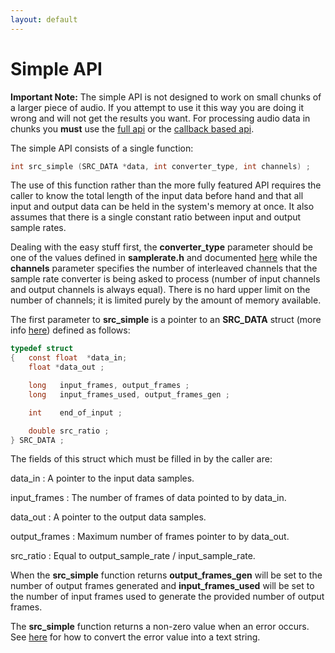 ```yaml
---
layout: default
---
```


# Simple API

**Important Note:** The simple API is not designed to work on small chunks of a
larger piece of audio. If you attempt to use it this way you are doing it wrong
and will not get the results you want. For processing audio data in chunks you
**must** use the [full api](api_full.md) or the [callback based api](api_callback.md).

The simple API consists of a single function:

```c
int src_simple (SRC_DATA *data, int converter_type, int channels) ;
```

The use of this function rather than the more fully featured API requires the
caller to know the total length of the input data before hand and that all input
and output data can be held in the system's memory at once. It also assumes that
there is a single constant ratio between input and output sample rates.

Dealing with the easy stuff first, the **converter_type** parameter should be
one of the values defined in **samplerate.h** and documented [here](api_misc.md#converters)
while the **channels** parameter specifies the number of interleaved channels
that the sample rate converter is being asked to process (number of input
channels and output channels is always equal). There is no hard upper limit on
the number of channels; it is limited purely by the amount of memory available.

The first parameter to **src_simple** is a pointer to an **SRC_DATA** struct
(more info [here](api_misc.md#src_data)) defined as follows:

```c
typedef struct
{   const float  *data_in;
    float *data_out ;

    long   input_frames, output_frames ;
    long   input_frames_used, output_frames_gen ;

    int    end_of_input ;

    double src_ratio ;
} SRC_DATA ;
```

The fields of this struct which must be filled in by the caller are:

data_in
: A pointer to the input data samples.

input_frames
: The number of frames of data pointed to by data_in.

data_out
: A pointer to the output data samples.

output_frames
: Maximum number of frames pointer to by data_out.

src_ratio
: Equal to output_sample_rate / input_sample_rate.

When the **src_simple** function returns **output_frames_gen** will be set to
the number of output frames generated and **input_frames_used** will be set to
the number of input frames used to generate the provided number of output
frames.

The **src_simple** function returns a non-zero value when an error occurs. See
[here](api_misc.md#error-reporting) for how to convert the error value into a
text string.
